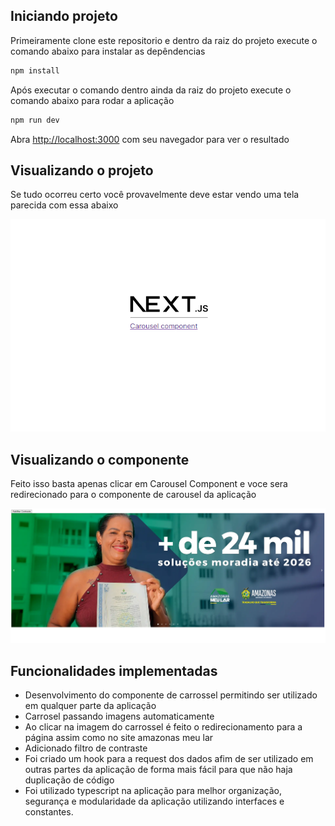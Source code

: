 
## Iniciando projeto

Primeiramente clone este repositorio e dentro da raiz do projeto execute o comando abaixo para instalar as depêndencias

```bash
npm install
```
Após executar o comando dentro ainda da raiz do projeto execute o comando abaixo para rodar a aplicação

```bash
npm run dev
```

Abra [http://localhost:3000](http://localhost:3000) com seu navegador para ver o resultado

## Visualizando o projeto

Se tudo ocorreu certo você provavelmente deve estar vendo uma tela parecida com essa abaixo

![Initial](./src/screenshots/initial.png)

## Visualizando o componente

Feito isso basta apenas clicar em Carousel Component e voce sera redirecionado para o componente de carousel da aplicação

![Initial](./src/screenshots/home.png)

## Funcionalidades implementadas 

* Desenvolvimento do componente de carrossel permitindo ser utilizado em qualquer parte da aplicação
* Carrosel passando imagens automaticamente
* Ao clicar na imagem do carrossel é feito o redirecionamento para a página assim como no site amazonas meu lar
* Adicionado filtro de contraste
* Foi criado um hook para a request dos dados afim de ser utilizado em outras partes da aplicação de forma mais fácil para que não haja duplicação de código
* Foi utilizado typescript na aplicação para melhor organização, segurança e modularidade da aplicação utilizando interfaces e constantes.
